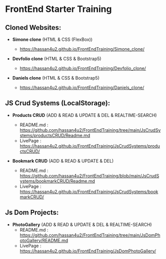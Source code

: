 # **FrontEnd Starter Training**

## **Cloned Websites:**
   - **Simone clone** (HTML & CSS (FlexBox))
     - https://hassan4u2.github.io/FrontEndTraining/Simone_clone/

   - **Devfolio clone** (HTML & CSS & Bootstrap5)
     - https://hassan4u2.github.io/FrontEndTraining/Devfolio_clone/

   - **Daniels clone** (HTML & CSS & Bootstrap5)
     - https://hassan4u2.github.io/FrontEndTraining/Daniels_clone/

## **JS Crud Systems (LocalStorage):**

   - **Products CRUD** (ADD & READ & UPDATE & DEL & REALTIME-SEARCH)
     - README.md : https://github.com/hassan4u2/FrontEndTraining/tree/main/JsCrudSystems/productsCRUD/Readme.md
     - LivePage : https://hassan4u2.github.io/FrontEndTraining/JsCrudSystems/productsCRUD/

   - **Bookmark CRUD** (ADD & READ & UPDATE & DEL)
     - README.md : https://github.com/hassan4u2/FrontEndTraining/blob/main/JsCrudSystems/bookmarkCRUD/Readme.md
     - LivePage : https://hassan4u2.github.io/FrontEndTraining/JsCrudSystems/bookmarkCRUD/

## **Js Dom Projects:**
   - **PhotoGallery** (ADD & READ & UPDATE & DEL & REALTIME-SEARCH)
     - README.md : https://github.com/hassan4u2/FrontEndTraining/tree/main/JsDomPhotoGallery/README.md
     - LivePage : https://hassan4u2.github.io/FrontEndTraining/JsDomPhotoGallery/
